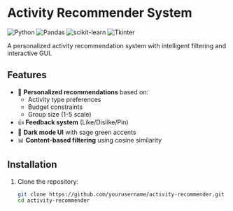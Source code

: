 # Activity Recommender System

![Python](https://img.shields.io/badge/Python-3.8%2B-blue)
![Pandas](https://img.shields.io/badge/Pandas-1.3%2B-orange)
![scikit-learn](https://img.shields.io/badge/scikit--learn-0.24%2B-yellowgreen)
![Tkinter](https://img.shields.io/badge/GUI-Tkinter-success)

A personalized activity recommendation system with intelligent filtering and interactive GUI.

## Features

- 🎯 **Personalized recommendations** based on:
  - Activity type preferences
  - Budget constraints
  - Group size (1-5 scale)
- 👍 **Feedback system** (Like/Dislike/Pin)
- 🌙 **Dark mode UI** with sage green accents
- 📊 **Content-based filtering** using cosine similarity

## Installation

1. Clone the repository:
   ```bash
   git clone https://github.com/yourusername/activity-recommender.git
   cd activity-recommender
